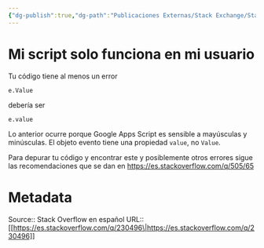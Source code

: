 ```yaml
---
{"dg-publish":true,"dg-path":"Publicaciones Externas/Stack Exchange/Stack Overflow en español/es.stackoverflow.com-230496.md","permalink":"/publicaciones-externas/stack-exchange/stack-overflow-en-espanol/es-stackoverflow-com-230496/","title":"Mi script solo funciona en mi usuario","hide":true,"noteIcon":"default","created":"2024-04-03T12:49:10.506-06:00","updated":"2024-04-05T16:43:54.579-06:00"}
---
```


# Mi script solo funciona en mi usuario

Tu código tiene al menos un error

    e.Value

debería ser

    e.value

Lo anterior ocurre porque Google Apps Script es sensible a mayúsculas y minúsculas. El objeto evento tiene una propiedad `value`, no `Value`.

Para depurar tu código y encontrar este y posiblemente otros errores sigue las recomendaciones que se dan en https://es.stackoverflow.com/q/505/65

# Metadata
Source:: Stack Overflow en español
URL:: [[https://es.stackoverflow.com/q/230496\|https://es.stackoverflow.com/q/230496]]

